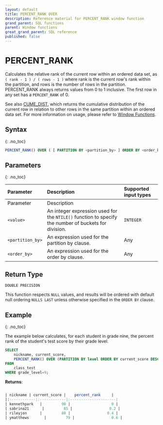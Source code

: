 ```yaml
---
layout: default
title: PERCENT_RANK OVER
description: Reference material for PERCENT_RANK window function
grand_parent: SQL functions
parent: Window functions
great_grand_parent: SQL reference
published: false
---
```


# PERCENT_RANK

Calculates the relative rank of the current row within an ordered data set, as
`( rank - 1 ) / ( rows - 1 )`
where rank is the current row's rank within the partition, and rows is the number of rows in the partition. PERCENT_RANK always returns values from 0 to 1 inclusive. The first row in any set has a `PERCENT_RANK` of 0. 

See also [CUME_DIST](./cume-dist.md), which returns the cumulative distribution of the current row in relation to other rows in the same partition within an ordered data set. For more information on usage, please refer to [Window Functions](./index.md).

## Syntax
{: .no_toc}

```sql
PERCENT_RANK() OVER ( [ PARTITION BY <partition_by> ] ORDER BY <order_by> [ASC|DESC] )
```

## Parameters 
{: .no_toc}

| Parameter | Description                                      | Supported input types | 
| :--------- | :------------------------------------------------ | :------------| 
| Parameter | Description                                     |
| `<value>`   | An integer expression used for the `NTILE()` function to specify the number of buckets for division.    | `INTEGER` |
| `<partition_by>` | An expression used for the partition by clause. | Any |
| `<order_by>` | An expression used for the order by clause. | Any |

## Return Type
`DOUBLE PRECISION`

This function respects `NULL` values, and results will be ordered with default null ordering `NULLS LAST` unless otherwise specified in the `ORDER BY` clause.

## Example
{: .no_toc}

The example below calculates, for each student in grade nine, the percent rank of the student's test score by their grade level.

```sql
SELECT
	nickname, current_score,
	PERCENT_RANK() OVER (PARTITION BY level ORDER BY current_score DESC) as percent_rank
FROM
	class_test
WHERE grade_level=9;
```

**Returns**:

```sql

| nickname | current_score |    percent_rank     |
|:------------|:------------|:---------------------|
| kennethpark   |         90 |                   0 |
| sabrina21      |         85 |                 0.2 |
| rileyjon      |         80 |                 0.4 |
| ymatthews       |         79 |                 0.6 |


